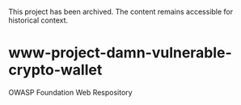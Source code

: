 This project has been archived. The content remains accessible for historical context.

# www-project-damn-vulnerable-crypto-wallet
OWASP Foundation Web Respository
